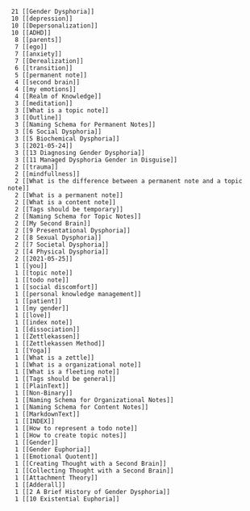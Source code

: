      21 [[Gender Dysphoria]]
     10 [[depression]]
     10 [[Depersonalization]]
     10 [[ADHD]]
      8 [[parents]]
      7 [[ego]]
      7 [[anxiety]]
      7 [[Derealization]]
      6 [[transition]]
      5 [[permanent note]]
      4 [[second brain]]
      4 [[my emotions]]
      4 [[Realm of Knowledge]]
      3 [[meditation]]
      3 [[What is a topic note]]
      3 [[Outline]]
      3 [[Naming Schema for Permanent Notes]]
      3 [[6 Social Dysphoria]]
      3 [[5 Biochemical Dysphoria]]
      3 [[2021-05-24]]
      3 [[13 Diagnosing Gender Dysphoria]]
      3 [[11 Managed Dysphoria Gender in Disguise]]
      2 [[trauma]]
      2 [[mindfullness]]
      2 [[What is the difference between a permanent note and a topic note]]
      2 [[What is a permanent note]]
      2 [[What is a content note]]
      2 [[Tags should be temporary]]
      2 [[Naming Schema for Topic Notes]]
      2 [[My Second Brain]]
      2 [[9 Presentational Dysphoria]]
      2 [[8 Sexual Dysphoria]]
      2 [[7 Societal Dysphoria]]
      2 [[4 Physical Dysphoria]]
      2 [[2021-05-25]]
      1 [[you]]
      1 [[topic note]]
      1 [[todo note]]
      1 [[social discomfort]]
      1 [[personal knowledge management]]
      1 [[patient]]
      1 [[my gender]]
      1 [[love]]
      1 [[index note]]
      1 [[dissociation]]
      1 [[Zettlekassen]]
      1 [[Zettlekassen Method]]
      1 [[Yoga]]
      1 [[What is a zettle]]
      1 [[What is a organizational note]]
      1 [[What is a fleeting note]]
      1 [[Tags should be general]]
      1 [[PlainText]]
      1 [[Non-Binary]]
      1 [[Naming Schema for Organizational Notes]]
      1 [[Naming Schema for Content Notes]]
      1 [[MarkdownText]]
      1 [[INDEX]]
      1 [[How to represent a todo note]]
      1 [[How to create topic notes]]
      1 [[Gender]]
      1 [[Gender Euphoria]]
      1 [[Emotional Quotent]]
      1 [[Creating Thought with a Second Brain]]
      1 [[Collecting Thought with a Second Brain]]
      1 [[Attachment Theory]]
      1 [[Adderall]]
      1 [[2 A Brief History of Gender Dysphoria]]
      1 [[10 Existential Euphoria]]
